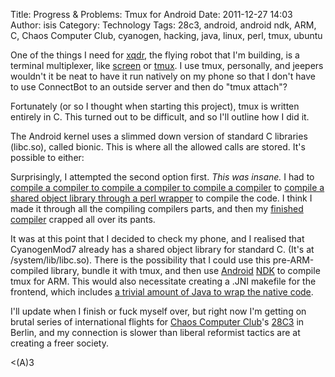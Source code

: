 Title: Progress & Problems: Tmux for Android
Date: 2011-12-27 14:03
Author: isis
Category: Technology
Tags: 28c3, android, android ndk, ARM, C, Chaos Computer Club, cyanogen, hacking, java, linux, perl, tmux, ubuntu

One of the things I need for [xqdr][], the flying robot that I'm
building, is a terminal multiplexer, like [screen][] or [tmux][]. I use
tmux, personally, and jeepers wouldn't it be neat to have it run
natively on my phone so that I don't have to use ConnectBot to an
outside server and then do "tmux attach"?

Fortunately (or so I thought when starting this project), tmux is
written entirely in C. This turned out to be difficult, and so I'll
outline how I did it.

The Android kernel uses a slimmed down version of standard C libraries
(libc.so), called bionic. This is where all the allowed calls are
stored. It's possible to either:

Surprisingly, I attempted the second option first. *This was insane.* I
had to [compile a compiler to compile a compiler to compile a
compiler][] to [compile a shared object library through a perl
wrapper][] to compile the code. I think I made it through all the
compiling compilers parts, and then my [finished compiler][] crapped all
over its pants.

It was at this point that I decided to check my phone, and I realised
that CyanogenMod7 already has a shared object library for standard C.
(It's at /system/lib/libc.so). There is the possibility that I could use
this pre-ARM-compiled library, bundle it with tmux, and then use
[Android][] [NDK][] to compile tmux for ARM. This would also necessitate
creating a .JNI makefile for the frontend, which includes [a trivial
amount of Java to wrap the native code][].

I'll update when I finish or fuck myself over, but right now I'm getting
on brutal series of international flights for [Chaos Computer Club][]'s
[28C3][] in Berlin, and my connection is slower than liberal reformist
tactics are at creating a freer society.

\<(A)3

  [xqdr]: http://www.patternsinthevoid.net/blog/2011/12/xqdr-a-flying-robot-that-does-things/
    "xqdr: A Flying Robot That Does Things"
  [screen]: http://en.wikipedia.org/wiki/GNU_Screen
  [tmux]: http://tmux.sourceforge.net/
  [compile a compiler to compile a compiler to compile a compiler]: https://gist.github.com/1518816
  [compile a shared object library through a perl wrapper]: http://plausible.org/andy/agcc
  [finished compiler]: https://github.com/jsnyder/arm-eabi-toolchain
  [Android]: http://developer.android.com/sdk/ndk/index.html
  [NDK]: http://mindtherobot.com/blog/452/android-beginners-ndk-setup-step-by-step/
  [a trivial amount of Java to wrap the native code]: http://mobile.tutsplus.com/tutorials/android/ndk-tutorial/
  [Chaos Computer Club]: http://www.ccc.de/en/
  [28C3]: http://events.ccc.de/congress/2011/wiki/Welcome
